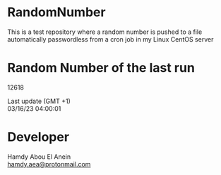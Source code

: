 # RandomNumber    
This is a test repository where a random number is pushed to a file automatically passwordless from a cron job in my Linux CentOS server    
# Random Number of the last run   
12618
      
Last update (GMT +1)    
03/16/23 04:00:01
# Developer    
Hamdy Abou El Anein   
hamdy.aea@protonmail.com
